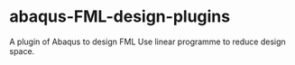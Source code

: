 # abaqus-FML-design-plugins
A plugin of Abaqus to design FML
Use linear programme to reduce design space. 

